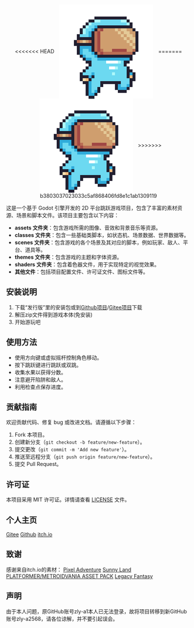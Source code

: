 <div align="center">
<<<<<<< HEAD
<img src="./image/Jump (32x32).png" alt="Jump" width="256" height="256" align="center" hspace="10">
=======
 <img src="./Jump (32x32).png" alt="Jump" width="256" height="256" align="center" hspace="10">
>>>>>>> b3803037023033c5af868406fd8e1c1ab1309119
</div>

这是一个基于 Godot 引擎开发的 2D 平台跳跃游戏项目，包含了丰富的素材资源、场景和脚本文件。该项目主要包含以下内容：

- **assets 文件夹**：包含游戏所需的图像、音效和背景音乐等资源。
- **classes 文件夹**：包含一些基础类脚本，如状态机、场景数据、世界数据等。
- **scenes 文件夹**：包含游戏的各个场景及其对应的脚本，例如玩家、敌人、平台、道具等。
- **themes 文件夹**：包含游戏的主题和字体资源。
- **shaders 文件夹**：包含着色器文件，用于实现特定的视觉效果。
- **其他文件**：包括项目配置文件、许可证文件、图标文件等。

## 安装说明

1. 下载“发行版”里的安装包或到[Github项目](https://github.com/zly-a2568/platform2d.git)/[Gitee项目](https://gitee.com/zly-k/platformer2d.git)下载
2. 解压zip文件得到游戏本体(免安装)
3. 开始游玩吧

## 使用方法

- 使用方向键或虚拟摇杆控制角色移动。
- 按下跳跃键进行跳跃或双跳。
- 收集水果以获得分数。
- 注意避开陷阱和敌人。
- 利用检查点保存进度。

## 贡献指南

欢迎贡献代码、修复 bug 或改进文档。请遵循以下步骤：

1. Fork 本项目。
2. 创建新分支（`git checkout -b feature/new-feature`）。
3. 提交更改（`git commit -m 'Add new feature'`）。
4. 推送至远程分支（`git push origin feature/new-feature`）。
5. 提交 Pull Request。

## 许可证

本项目采用 MIT 许可证。详情请查看 [LICENSE](LICENSE) 文件。

## 个人主页
 [Gitee](https://gitee.com/zly-k)
 [Github](https://github.com/zly-a2568)
 [itch.io](https://zly-a.itch.io)

## 致谢
感谢来自itch.io的素材：
 [Pixel Adventure](https://pixelfrog-assets.itch.io/pixel-adventure-1)
 [Sunny Land](https://ansimuz.itch.io/sunny-land-pixel-game-art)
 [PLATFORMER/METROIDVANIA ASSET PACK](https://o-lobster.itch.io/platformmetroidvania-pixel-art-asset-pack)
 [Legacy Fantasy](https://anokolisa.itch.io/sidescroller-pixelart-sprites-asset-pack-forest-16x16)

## 声明
由于本人问题，原GitHub账号zly-a1本人已无法登录，故将项目转移到新GitHub账号zly-a2568，请各位谅解，并不要引起误会。
